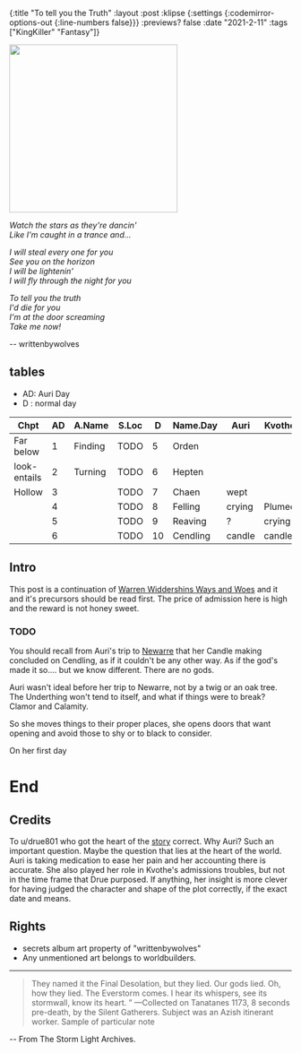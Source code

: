 {:title "To tell you the Truth"
 :layout :post
 :klipse {:settings {:codemirror-options-out {:line-numbers false}}}
 :previews? false
 :date "2021-2-11"
 :tags  ["KingKiller" "Fantasy"]}
 
 <img src="/img/secrets-album.jpg" height="300px" width="300px">
 
_Watch the stars as they're dancin'_
<br>
_Like I'm caught in a trance and..._
<br>


_I will steal every one for you_
<br>
_See you on the horizon_
<br>
_I will be lightenin'_
<br>
_I will fly through the night for you_

_To tell you the truth_
<br>
_I'd die for you_
<br>
_I'm at the door screaming_
<br>
_Take me now!_


-- writtenbywolves

## tables

* AD: Auri Day
* D : normal day

| Chpt         | AD | A.Name  | S.Loc | D  | Name.Day | Auri   | Kvothe |
|--------------|----|---------|-------|----|----------|--------|--------|
| Far below    | 1  | Finding | TODO  | 5  | Orden    |        |        |
| look-entails | 2  | Turning | TODO  | 6  | Hepten   |        |        |
| Hollow       | 3  |         | TODO  | 7  | Chaen    | wept   |        |
|              | 4  |         | TODO  | 8  | Felling  | crying | Plumed |
|              | 5  |         | TODO  | 9  | Reaving  | ?      | crying |
|              | 6  |         | TODO  | 10 | Cendling | candle | candle |


## Intro

This post is a continuation of [Warren Widdershins Ways and
Woes](/posts-output/2021-1-15-bone-and-crystal) and it and it's precursors
should be read first. The price of admission here is high and the reward is not honey sweet.

### TODO

You should recall from Auri's trip to
[Newarre](/posts-output/2021-1-23-how-to-get-to-newarre) that her Candle
making concluded on Cendling, as if it couldn't be any other way. As if the
god's made it so.... but we know different. There are no gods. 

Auri wasn't ideal before her trip to Newarre, not by a twig or an oak tree.
The Underthing won't tend to itself, and what if things were to break? Clamor and Calamity.

So she moves things to their proper places, she opens doors that want opening
and avoid those to shy or to black to consider.

On her first day





# End

## Credits

To u/drue801 who got the heart of the
[story](https://www.reddit.com/r/KingkillerChronicle/comments/ez5qyi/auri_why/)
correct. Why Auri? Such an important question. Maybe the question that lies at the heart of 
the world. Auri is taking medication to ease her pain and her accounting there is
accurate. She also played her role in Kvothe's admissions troubles, but not in the time frame that
Drue purposed. If anything, her insight is more clever for having judged the character and shape of the 
plot correctly, if the exact date and means. 

## Rights

* secrets album art property of "writtenbywolves"
* Any unmentioned art belongs to worldbuilders.

----

> They named it the Final Desolation, but they lied. Our gods lied. Oh, how they lied. The Everstorm comes. I hear its whispers, see its stormwall, know its heart. ”
> —Collected on Tanatanes 1173, 8 seconds pre-death, by the Silent Gatherers. Subject was an Azish itinerant worker. Sample of particular note

-- From The Storm Light Archives.

